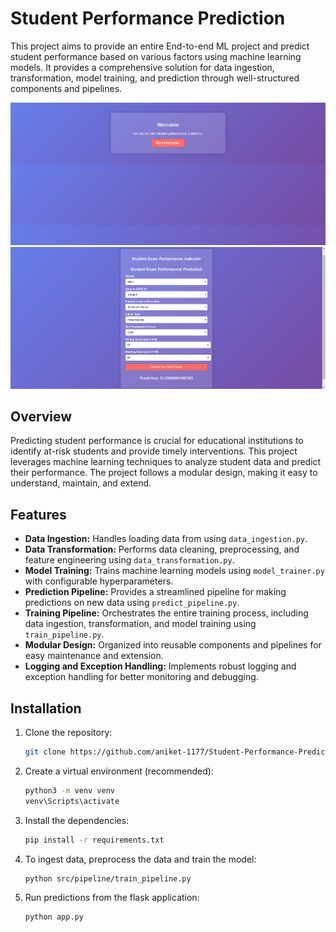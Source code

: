 # Student Performance Prediction

This project aims to provide an entire End-to-end ML project and predict student performance based on various factors using machine learning models. It provides a comprehensive solution for data ingestion, transformation, model training, and prediction through well-structured components and pipelines.

![alt text](image.png) ![alt text](image-1.png)



## Overview

Predicting student performance is crucial for educational institutions to identify at-risk students and provide timely interventions. This project leverages machine learning techniques to analyze student data and predict their performance. The project follows a modular design, making it easy to understand, maintain, and extend.

## Features

- **Data Ingestion:**  Handles loading data from using `data_ingestion.py`.
- **Data Transformation:**  Performs data cleaning, preprocessing, and feature engineering using `data_transformation.py`.
- **Model Training:**  Trains machine learning models using `model_trainer.py` with configurable hyperparameters.
- **Prediction Pipeline:**  Provides a streamlined pipeline for making predictions on new data using `predict_pipeline.py`.
- **Training Pipeline:**  Orchestrates the entire training process, including data ingestion, transformation, and model training using `train_pipeline.py`.
- **Modular Design:**  Organized into reusable components and pipelines for easy maintenance and extension.
- **Logging and Exception Handling:**  Implements robust logging and exception handling for better monitoring and debugging.

## Installation

1. Clone the repository:
   ```bash
   git clone https://github.com/aniket-1177/Student-Performance-Prediction-ML.git

2. Create a virtual environment (recommended):

   ```bash
   python3 -m venv venv
   venv\Scripts\activate

3. Install the dependencies:   

   ```bash
   pip install -r requirements.txt

4. To ingest data, preprocess the data and train the model:

   ```bash
   python src/pipeline/train_pipeline.py

4. Run predictions from the flask application:
   ```bash
   python app.py
